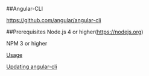 ##Angular-CLI

https://github.com/angular/angular-cli

##Prerequisites
Node.js 4 or higher(https://nodejs.org)

NPM 3 or higher

[Usage](https://github.com/angular/angular-cli#usage)

[Updating angular-cli](https://github.com/angular/angular-cli#updating-angular-cli)
